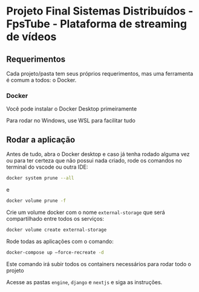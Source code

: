 # Projeto Final Sistemas Distribuídos - FpsTube - Plataforma de streaming de vídeos

## Requerimentos

Cada projeto/pasta tem seus próprios requerimentos, mas uma ferramenta é comum a todos: o Docker.

### Docker

Você pode instalar o Docker Desktop primeiramente

Para rodar no Windows, use WSL para facilitar tudo

## Rodar a aplicação

Antes de tudo, abra o Docker desktop e caso já tenha rodado alguma vez ou para ter certeza que não possui nada criado, rode os comandos no terminal do vscode ou outra IDE:

```bash
docker system prune --all
```

e

```bash
docker volume prune -f
```

Crie um volume docker com o nome `external-storage` que será compartilhado entre todos os serviços:

```bash
docker volume create external-storage
```

Rode todas as aplicações com o comando:

```bash
docker-compose up —force-recreate -d
```

Este comando irá subir todos os containers necessários para rodar todo o projeto

Acesse as pastas `engine`, `django` e `nextjs` e siga as instruções.
